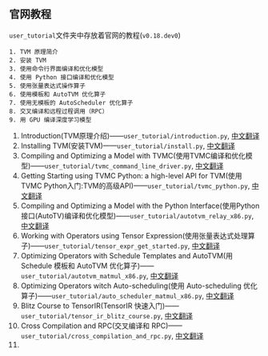 
## 官网教程
`user_tutorial`文件夹中存放着官网的教程(`v0.18.dev0`)
```
1. TVM 原理简介
2. 安装 TVM
3. 使用命令行界面编译和优化模型
4. 使用 Python 接口编译和优化模型
5. 使用张量表达式操作算子
6. 使用模板和 AutoTVM 优化算子
7. 使用无模板的 AutoScheduler 优化算子
8. 交叉编译和远程过程调用（RPC）
9. 用 GPU 编译深度学习模型
```
1. Introduction(TVM原理介绍)——`user_tutorial/introduction.py`, [中文翻译](https://tvm.hyper.ai/docs/tutorial/intro)
2. Installing TVM(安装TVM)——`user_tutorial/install.py`, [中文翻译](https://tvm.hyper.ai/docs/tutorial/install)
3. Compiling and Optimizing a Model with TVMC(使用TVMC编译和优化模型)——`user_tutorial/tvmc_command_line_driver.py`, [中文翻译](https://tvm.hyper.ai/docs/tutorial/compile)
4. Getting Starting using TVMC Python: a high-level API for TVM(使用TVMC Python入门:TVM的高级API)——`user_tutorial/tvmc_python.py`, [中文翻译](https://tvm.hyper.ai/docs/tutorial/tvmc_python)
5. Compiling and Optimizing a Model with the Python Interface(使用Python接口(AutoTV)编译和优化模型)——`user_tutorial/autotvm_relay_x86.py`, [中文翻译](https://tvm.hyper.ai/docs/tutorial/python_AutoTVM)
6. Working with Operators using Tensor Expression(使用张量表达式处理算子)——`user_tutorial/tensor_expr_get_started.py`, [中文翻译](https://tvm.hyper.ai/docs/tutorial/tensor_expr)
7. Optimizing Operators with Schedule Templates and AutoTVM(用 Schedule 模板和 AutoTVM 优化算子)——`user_tutorial/autotvm_matmul_x86.py`, [中文翻译](https://tvm.hyper.ai/docs/tutorial/ops_AutoTVM)
8. Optimizing Operators witch Auto-scheduling(使用 Auto-scheduling 优化算子)——`user_tutorial/auto_scheduler_matmul_x86.py`, [中文翻译](https://tvm.hyper.ai/docs/tutorial/ops_AutoScheduling)
9. Blitz Course to TensorIR(TensorIR 快速入门)——`user_tutorial/tensor_ir_blitz_course.py`, [中文翻译](https://tvm.hyper.ai/docs/tutorial/tensorIR)
10. Cross Compilation and RPC(交叉编译和 RPC)——`user_tutorial/cross_compilation_and_rpc.py`, [中文翻译](https://tvm.hyper.ai/docs/tutorial/rpc)
11. 
